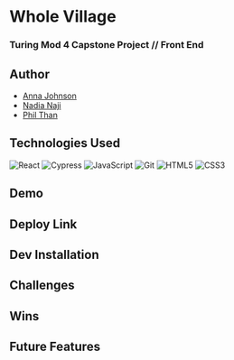 # Whole Village
### Turing Mod 4 Capstone Project // Front End


## Author

- [Anna Johnson](https://www.github.com/annnuuuh)
- [Nadia Naji](https://github.com/najinl)
- [Phil Than](https://github.com/pthan1)


## Technologies Used
<img alt="React" src="https://img.shields.io/badge/react%20-%2320232a.svg?&style=for-the-badge&logo=react&logoColor=%2361DAFB"/> <img alt="Cypress" src='https://img.shields.io/badge/cypress%20-%23404d59.svg?&style=for-the-badge&logo=Cypress&logoColor=white'/> <img alt="JavaScript" src="https://img.shields.io/badge/javascript%20-%23323330.svg?&style=for-the-badge&logo=javascript&logoColor=%23F7DF1E"/> <img alt="Git" src="https://img.shields.io/badge/git%20-%23F05033.svg?&style=for-the-badge&logo=git&logoColor=white"/> <img alt="HTML5" src="https://img.shields.io/badge/html5%20-%23E34F26.svg?&style=for-the-badge&logo=html5&logoColor=white"/> <img alt="CSS3" src="https://img.shields.io/badge/css3%20-%231572B6.svg?&style=for-the-badge&logo=css3&logoColor=white"/>


## Demo

## Deploy Link

## Dev Installation

## Challenges

## Wins

## Future Features


